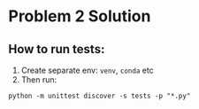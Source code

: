 # Problem 2 Solution
## How to run tests:
1. Create separate env: `venv`, `conda` etc
2. Then run:
```shell
python -m unittest discover -s tests -p "*.py"  
```